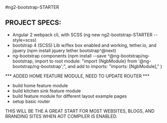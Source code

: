 #ng2-bootstrap-STARTER

## PROJECT SPECS:

* Angular 2 webpack cli, with SCSS (ng new ng2-bootstrap-STARTER --style=scss)
* bootstrap 4 (SCSS) Lib w/flex box enabled and working, tether.io, and jquery (npm install jquery tether bootstrap^@next)
* ng-bootstrap components (npm install --save ^@ng-bootstrap/ng-bootstrap, import to root module: "import {NgbModule} from '@ng-bootstrap/ng-bootstrap';", and add to imports: "imports: [NgbModule]," )

*** ADDED HOME FEATURE MODULE, NEED TO UPDATE ROUTER ***

* build home feature module
* build kitchen sink feature module
* build feature module for different layout example pages
* setup basic router

THIS WILL BE THE A GREAT START FOR MOST WEBSITES, BLOGS, AND BRANDING SITES WHEN AOT COMPILER IS ENABLED. 

